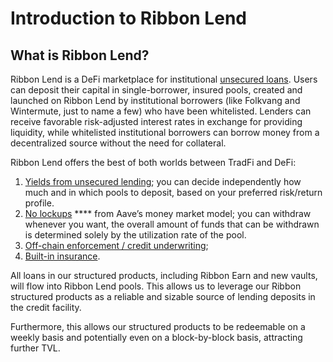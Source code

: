 # Introduction to Ribbon Lend

## What is Ribbon Lend?

Ribbon Lend is a DeFi marketplace for institutional [unsecured loans](https://www.investopedia.com/terms/u/unsecuredloan.asp). Users can deposit their capital in single-borrower, insured pools, created and launched on Ribbon Lend by institutional borrowers (like Folkvang and Wintermute, just to name a few) who have been whitelisted. Lenders can receive favorable risk-adjusted interest rates in exchange for providing liquidity, while whitelisted institutional borrowers can borrow money from a decentralized source without the need for collateral.

Ribbon Lend offers the best of both worlds between TradFi and DeFi:&#x20;

1. [Yields from unsecured lending](yields-from-unsecured-lending.md); you can decide independently how much and in which pools to deposit, based on your preferred risk/return profile.
2. [No lockups](no-lockups/) **** from Aave’s money market model; you can withdraw whenever you want, the overall amount of funds that can be withdrawn is determined solely by the utilization rate of the pool.
3. [Off-chain enforcement / credit underwriting](off-chain-enforcement-credit-underwriting.md);
4. [Built-in insurance](built-in-insurance.md).

All loans in our structured products, including Ribbon Earn and new vaults, will flow into Ribbon Lend pools. This allows us to leverage our Ribbon structured products as a reliable and sizable source of lending deposits in the credit facility.&#x20;

Furthermore, this allows our structured products to be redeemable on a weekly basis and potentially even on a block-by-block basis, attracting further TVL.

